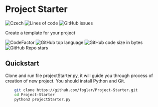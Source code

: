 # Project Starter

![Czech](https://img.shields.io/badge/MADE%20IN-CZECH-red?style=for-the-badge)
![Lines of code](https://img.shields.io/tokei/lines/github/foglar/Project-Starter?style=for-the-badge)
![GitHub issues][Issues]

Create a template for your project

![CodeFactor][codeFactor]
![GitHub top language](https://img.shields.io/github/languages/top/foglar/Project-Starter)
![GitHub code size in bytes][codeSize]
![GitHub Repo stars](https://img.shields.io/github/stars/foglar/Project-Starter?style=social)

## Quickstart

Clone and run file projectStarter.py, it will guide you through process of creation of new project. You should install Python and Git.

```bash
    git clone https://github.com/foglar/Project-Starter.git
    cd Project-Starter
    python3 projectStarter.py
```

[codeFactor]: https://www.codefactor.io/repository/github/foglar/project-starter/badge
[codeSize]: https://img.shields.io/github/languages/code-size/foglar/Project-Starter
[Issues]: https://img.shields.io/github/issues/foglar/Project-Starter?style=for-the-badge
